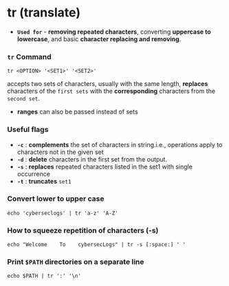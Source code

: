 # tr \(translate\)

* **`Used for`** - **removing repeated characters**, converting **uppercase to lowercase**, and basic **character replacing and removing**.

### `tr` Command <a id="how-to-use-the-tr-command"></a>

```text
tr <OPTION> '<SET1>' '<SET2>'
```

accepts two sets of characters, usually with the same length, **replaces** characters of the `first sets` with the **corresponding** characters from the `second set`.

* **ranges** can also be passed instead of sets

### Useful flags

* **`-c`** : **complements** the set of characters in string.i.e., operations apply to characters not in the given set 
* **`-d`** : **delete** characters in the first set from the output.
* **`-s`** : **replaces** repeated characters listed in the set1 with single occurrence 
* **`-t`** : **truncates** `set1`

### Convert lower to upper case

```text
echo 'cyberseclogs' | tr 'a-z' 'A-Z'
```

###  **How to squeeze repetition of characters \(-s\)**

```text
echo "Welcome    To    cybersecLogs" | tr -s [:space:] ' '
```

### Print `$PATH` directories on a separate line

```text
echo $PATH | tr ':' '\n'
```



